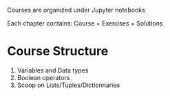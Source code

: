 

Courses are organized under Jupyter notebooks

Each chapter contains: Course + Exercises + Solutions

# Course Structure
1. Variables and Data types
2. Boolean operators
3. Scoop on Lists/Tuples/Dictionnaries

